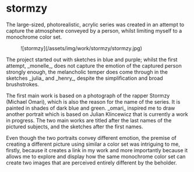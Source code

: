<h1 class="page-title">stormzy</h1>

The large-sized, photorealistic, acrylic series was created in an attempt to capture the atmosphere conveyed by a person, whilst limiting myself to a monochrome color set.




<figure>
	![stormzy](/assets/img/work/stormzy/stormzy.jpg)
</figure>
<div class="text-justify">
	<p>
	The project started out with sketches in blue and purple; whilst the first attempt, _monelle_, does not capture the emotion of the captured person strongly enough, the melancholic temper does come through in the sketches _julia_ and _henry_, despite the simplification and broad brushstrokes.
	</p>
	<!-- <div>
		<figure style="width: 40%; float: left;">
			![temporary.PNG](/assets/img/work/stormzy/temporary.PNG)
		</figure>
		<figure style="width: 40%; float: right;">
			![temporary.PNG](/assets/img/work/stormzy/temporary.PNG)
		</figure>
	</div> -->
	<p>
	The first main work is based on a photograph of the rapper Stormzy (Michael Omari), which is also the reason for the name of the series. It is painted in shades of dark blue and green. _omari_ inspired me to draw another portrait which is based on Julian Klincewicz that is currently a work in progress. The two main works are titled after the last names of the pictured subjects, and the sketches after the first names.
	</p>
	<!-- <figure>
		![temporary.PNG](/assets/img/work/stormzy/temporary.PNG)
	</figure> -->
	<p>
	Even though the two portraits convey different emotion, the premise of creating a different picture using similar a color set was intriguing to me, firstly, because it creates a link in my work and more importantly  because it allows me to explore and display how the same monochrome color set can create two images that are perceived entirely different by the beholder.
	</p>
</div>
